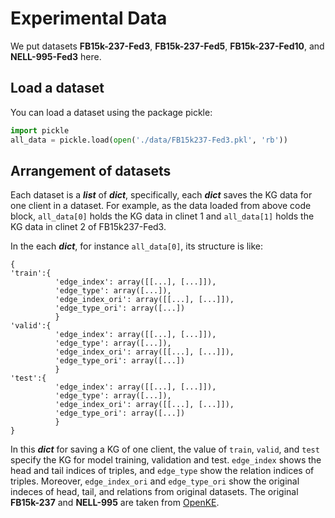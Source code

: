 # Experimental Data

We put datasets **FB15k-237-Fed3**, **FB15k-237-Fed5**, **FB15k-237-Fed10**, and **NELL-995-Fed3** here.

## Load a dataset
You can load a dataset using the package pickle:

```python
import pickle
all_data = pickle.load(open('./data/FB15k237-Fed3.pkl', 'rb'))
```

## Arrangement of datasets
Each dataset is a ___list___ of ___dict___, specifically, each ___dict___ saves the KG data for one client in a dataset. For example, as the data loaded from above code block, ```all_data[0]``` holds the KG data in clinet 1 and ```all_data[1]``` holds the KG data in clinet 2 of FB15k237-Fed3.

In the each ___dict___, for instance ```all_data[0]```, its structure is like:

```
{
'train':{
		  'edge_index': array([[...], [...]]),
		  'edge_type': array([...]),
   		  'edge_index_ori': array([[...], [...]]),
		  'edge_type_ori': array([...])
		  }
'valid':{
		  'edge_index': array([[...], [...]]),
		  'edge_type': array([...]),
   		  'edge_index_ori': array([[...], [...]]),
		  'edge_type_ori': array([...])
		  }
'test':{
		  'edge_index': array([[...], [...]]),
		  'edge_type': array([...]),
   		  'edge_index_ori': array([[...], [...]]),
		  'edge_type_ori': array([...])
		  }
}
```
In this ___dict___ for saving a KG of one client, the value of ```train```, ```valid```, and ```test``` specify the KG for model training, validation and test. ```edge_index``` shows the head and tail indices of triples, and ```edge_type``` show the relation indices of triples. Moreover, ```edge_index_ori``` and ```edge_type_ori``` show the original indeces of head, tail, and relations from original datasets. The original **FB15k-237** and **NELL-995** are taken from [OpenKE](https://github.com/thunlp/OpenKE/tree/OpenKE-PyTorch/benchmarks).